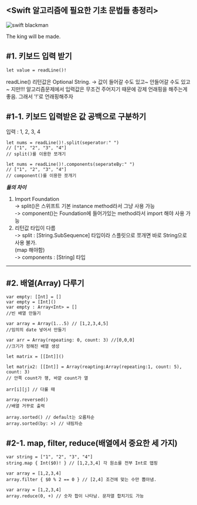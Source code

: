 <Swift 알고리즘에 필요한 기초 문법들 총정리>
---

![swift blackman](https://us.123rf.com/450wm/ismagilov/ismagilov1701/ismagilov170100268/68263757-%EA%B7%B8%EC%9D%98-%EB%91%90%EA%B1%B4%EC%9D%84-%ED%8D%BC-%ED%8C%85-%ED%95%98-%EA%B3%A0-%EA%B7%B8%EC%9D%98-%EB%85%B8%ED%8A%B8%EB%B6%81-%ED%99%94%EB%A9%B4%EC%97%90%EC%84%9C-%EC%B0%BE%EA%B3%A0-%EA%B9%8C%EB%A7%88%EA%B7%80%EC%97%90-%EC%95%84%ED%94%84%EB%A6%AC%EC%B9%B4-%EA%B3%84-%EB%AF%B8%EA%B5%AD%EC%9D%B8-%ED%95%B4%EC%BB%A4%EC%9D%98-%EB%8B%AB%EC%8A%B5%EB%8B%88%EB%8B%A4-%EC%BD%94%EB%94%A9%EC%9D%98-%EA%B0%9C%EB%85%90%EC%9E%85%EB%8B%88%EB%8B%A4-%EB%AA%A8%EC%9D%98.jpg?ver=6)
  
 The king will be made. 
  
**#1. 키보드 입력 받기**
--
```
let value = readLine()!
```

readLine() 리턴값은 Optional String. 
-> 값이 들어갈 수도 있고~ 안들어갈 수도 있고~ 지만!!!
   알고리즘문제에서 입력값은 무조건 주어지기 때문에 강제 언래핑을 해주는게 좋음.
   그래서 '!'로 언래핑해주자  

**#1-1. 키보드 입력받은 값 공백으로 구분하기**
--
입력 : 1, 2, 3, 4

```
let nums = readLine()!.split(seperator:" ")
// ["1", "2", "3", "4"]
// split()를 이용한 쪼개기
```
```
let nums = readLine()!.components(seperateBy:" ") 
// ["1", "2", "3", "4"]
// component()를 이용한 쪼개기
```
***둘의 차이***  
1. Import Foundation  
-> split()은 스위프트 기본 instance method라서 그냥 사용 가능    
-> component()는 Foundation에 들어가있는 method라서 import 해야 사용 가능
2. 리턴값 타입이 다름   
-> split : [String.SubSequence] 타입이라 스플릿으로 쪼개면 바로 String으로 사용 불가.  
(map 해야함)  
-> components : [String] 타입  

---

**#2. 배열(Array) 다루기**
--

````
var empty: [Int] = []
var empty = [Int]()
var empty : Array<Int> = []
//빈 배열 만들기
````

````
var array = Array(1...5) // [1,2,3,4,5]
//임의의 date 넣어서 만들기
````

````
var arr = Array(repeating: 0, count: 3) //[0,0,0]
//크기가 정해진 배열 생성
````

````
let matrix = [[Int]]()

let matrix2: [[Int]] = Array(reapting:Array(repeating:1, count: 5), count: 3)
// 안쪽 count가 행, 바깥 count가 열

arr[i][j] // 다룰 때
````

````
array.reversed()
//배열 거꾸로 출력
````

````
array.sorted() // default는 오름차순
array.sorted(by: >) // 내림차순 
````

#2-1. map, filter, reduce(배열에서 중요한 세 가지)
--
````
var string = ["1", "2", "3", "4"]
string.map { Int($0)! } // [1,2,3,4] 각 원소를 전부 Int로 맵핑
````

````
var array = [1,2,3,4]
array.filter { $0 % 2 == 0 } // [2,4] 조건에 맞는 수만 뽑아냄.
````

````
var array = [1,2,3,4]
array.reduce(0, +) // 숫자 합이 나타남. 문자열 합치기도 가능
````

